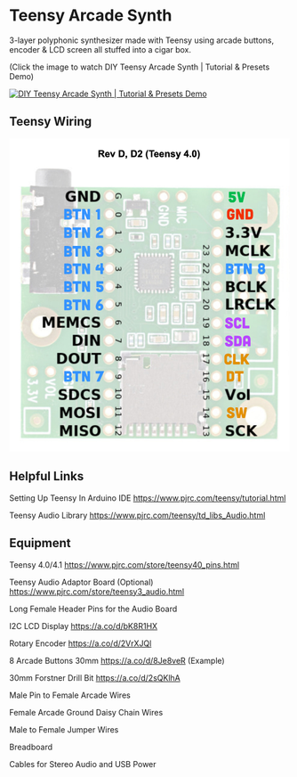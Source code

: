 # Teensy Arcade Synth
3-layer polyphonic synthesizer made with Teensy using arcade buttons, encoder &amp; LCD screen all stuffed into a cigar box.

(Click the image to watch DIY Teensy Arcade Synth | Tutorial & Presets Demo)

[![DIY Teensy Arcade Synth | Tutorial & Presets Demo](https://img.youtube.com/vi/sXtFZuuaZ8I/0.jpg)](https://youtu.be/sXtFZuuaZ8I "DIY Teensy Arcade Synth | Tutorial & Presets Demo")


## Teensy Wiring
![Teensy Wiring](https://github.com/NickCulbertson/Teensy-Arcade-Synth/blob/main/Teensy-Wiring.jpg)


## Helpful Links
Setting Up Teensy In Arduino IDE
https://www.pjrc.com/teensy/tutorial.html

Teensy Audio Library
https://www.pjrc.com/teensy/td_libs_Audio.html


## Equipment
Teensy 4.0/4.1
https://www.pjrc.com/store/teensy40_pins.html

Teensy Audio Adaptor Board (Optional)
https://www.pjrc.com/store/teensy3_audio.html

Long Female Header Pins for the Audio Board 

I2C LCD Display
https://a.co/d/bK8R1HX

Rotary Encoder
https://a.co/d/2VrXJQl

8 Arcade Buttons 30mm
https://a.co/d/8Je8veR (Example)

30mm Forstner Drill Bit
https://a.co/d/2sQKlhA

Male Pin to Female Arcade Wires

Female Arcade Ground Daisy Chain Wires

Male to Female Jumper Wires

Breadboard

Cables for Stereo Audio and USB Power
